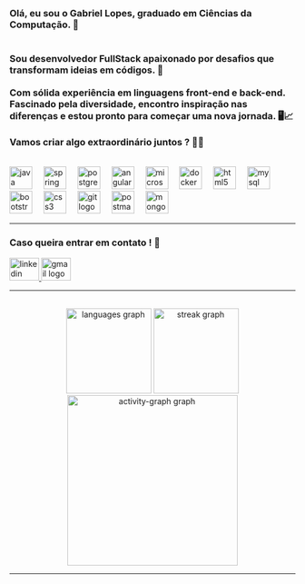 <br clear="both">

<h3 align="left">Olá, eu sou o Gabriel Lopes, graduado em Ciências da Computação. 👋<br><br><br>Sou desenvolvedor FullStack apaixonado por desafios que transformam ideias em códigos. 🤗 
<br><br>
Com sólida experiência em linguagens front-end e back-end. Fascinado pela diversidade, encontro inspiração nas diferenças e estou pronto para começar uma nova jornada. 🖥📈<br><br>Vamos criar algo extraordinário juntos ?  🦾🎊</h3>

<br>

<div align="left">
  <img src="https://cdn.jsdelivr.net/gh/devicons/devicon/icons/java/java-original.svg" height="40" alt="java logo"  />
  <img width="12" />
  <img src="https://cdn.jsdelivr.net/gh/devicons/devicon/icons/spring/spring-original.svg" height="40" alt="spring logo"  />
  <img width="12" />
  <img src="https://cdn.jsdelivr.net/gh/devicons/devicon/icons/postgresql/postgresql-original.svg" height="40" alt="postgresql logo"  />
  <img width="12" />
  <img src="https://cdn.simpleicons.org/angular/DD0031" height="40" alt="angularjs logo"  />
  <img width="12" />
  <img src="https://cdn.simpleicons.org/microsoftsqlserver/CC2927" height="40" alt="microsoftsqlserver logo"  />
  <img width="12" />
  <img src="https://skillicons.dev/icons?i=docker" height="40" alt="docker logo"  />
  <img width="12" />
  <img src="https://cdn.jsdelivr.net/gh/devicons/devicon/icons/html5/html5-original.svg" height="40" alt="html5 logo"  />
  <img width="12" />
  <img src="https://cdn.jsdelivr.net/gh/devicons/devicon/icons/mysql/mysql-original.svg" height="40" alt="mysql logo"  />
  <img width="12" />
  <img src="https://cdn.jsdelivr.net/gh/devicons/devicon/icons/bootstrap/bootstrap-original.svg" height="40" alt="bootstrap logo"  />
  <img width="12" />
  <img src="https://cdn.jsdelivr.net/gh/devicons/devicon/icons/css3/css3-original.svg" height="40" alt="css3 logo"  />
  <img width="12" />
  <img src="https://cdn.jsdelivr.net/gh/devicons/devicon/icons/git/git-original.svg" height="40" alt="git logo"  />
  <img width="12" />
  <img src="https://skillicons.dev/icons?i=postman" height="40" alt="postman logo"  />
  <img width="12" />
  <img src="https://skillicons.dev/icons?i=mongodb" height="40" alt="mongodb logo"  />
</div>

<hr></hr>

<h3 align="left">Caso queira entrar em contato ! 🎯</h3>

<div align="left">
  <a href="https://www.linkedin.com/in/gabslopes/" target="_blank">
    <img src="https://raw.githubusercontent.com/maurodesouza/profile-readme-generator/master/src/assets/icons/social/linkedin/default.svg" width="52" height="40" alt="linkedin logo"  />
  </a>
  <a href="lopesgabriel055@gmail.com" target="_blank">
    <img src="https://raw.githubusercontent.com/maurodesouza/profile-readme-generator/master/src/assets/icons/social/gmail/default.svg" width="52" height="40" alt="gmail logo"  />
  </a>
</div>

<hr></hr>

<br clear="both">

<div align="center">
  <img src="https://github-readme-stats.vercel.app/api/top-langs?username=GabsLopes055&locale=pt-br&hide_title=false&layout=compact&card_width=320&langs_count=10&theme=default&hide_border=false&order=2&custom_title=Linguagens%20mais%20utilizadas" height="150" alt="languages graph"  />
  <img src="https://streak-stats.demolab.com?user=GabsLopes055&locale=pt-br&mode=daily&theme=default&hide_border=false&border_radius=5&order=3" height="150" alt="streak graph"  />
  <img src="https://github-readme-activity-graph.vercel.app/graph?username=GabsLopes055&radius=16&theme=nord&area=true&order=5" height="300" alt="activity-graph graph"  />
</div>

<hr></hr>

